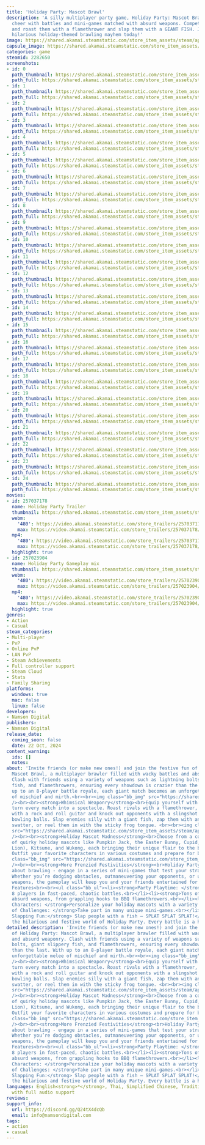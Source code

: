 ```yaml
---
title: 'Holiday Party: Mascot Brawl'
description: 'A silly multiplayer party game, Holiday Party: Mascot Brawl brings festive
  cheer with battles and mini-games matched with absurd weapons. Compete against friends
  and roast them with a flamethrower and slap them with a GIANT FISH. Jump into this
  hilarious holiday-themed brawling mayhem today!'
image: https://shared.akamai.steamstatic.com/store_item_assets/steam/apps/2282650/header.jpg?t=1729920957
capsule_image: https://shared.akamai.steamstatic.com/store_item_assets/steam/apps/2282650/5c5f229f6a4f051fcefa1dbfc032f969dd8f18c9/capsule_231x87.jpg?t=1729920957
categories: game
steamid: 2282650
screenshots:
- id: 0
  path_thumbnail: https://shared.akamai.steamstatic.com/store_item_assets/steam/apps/2282650/ss_aa37169882bebc7a953a38144a82212101cb39c8.600x338.jpg?t=1729920957
  path_full: https://shared.akamai.steamstatic.com/store_item_assets/steam/apps/2282650/ss_aa37169882bebc7a953a38144a82212101cb39c8.1920x1080.jpg?t=1729920957
- id: 1
  path_thumbnail: https://shared.akamai.steamstatic.com/store_item_assets/steam/apps/2282650/ss_fbd0f881f0c1906f43cb36d0dc294745aca006e9.600x338.jpg?t=1729920957
  path_full: https://shared.akamai.steamstatic.com/store_item_assets/steam/apps/2282650/ss_fbd0f881f0c1906f43cb36d0dc294745aca006e9.1920x1080.jpg?t=1729920957
- id: 2
  path_thumbnail: https://shared.akamai.steamstatic.com/store_item_assets/steam/apps/2282650/ss_9dc2063f825c4fd50ad117f77c3821f42c6e635a.600x338.jpg?t=1729920957
  path_full: https://shared.akamai.steamstatic.com/store_item_assets/steam/apps/2282650/ss_9dc2063f825c4fd50ad117f77c3821f42c6e635a.1920x1080.jpg?t=1729920957
- id: 3
  path_thumbnail: https://shared.akamai.steamstatic.com/store_item_assets/steam/apps/2282650/ss_c1f892d530975b68e2a012e01954dc77ec8bb4fa.600x338.jpg?t=1729920957
  path_full: https://shared.akamai.steamstatic.com/store_item_assets/steam/apps/2282650/ss_c1f892d530975b68e2a012e01954dc77ec8bb4fa.1920x1080.jpg?t=1729920957
- id: 4
  path_thumbnail: https://shared.akamai.steamstatic.com/store_item_assets/steam/apps/2282650/ss_3eaa2297efb3035850257baf6923018e0373e8b4.600x338.jpg?t=1729920957
  path_full: https://shared.akamai.steamstatic.com/store_item_assets/steam/apps/2282650/ss_3eaa2297efb3035850257baf6923018e0373e8b4.1920x1080.jpg?t=1729920957
- id: 5
  path_thumbnail: https://shared.akamai.steamstatic.com/store_item_assets/steam/apps/2282650/ss_1565f81378a6d3e1027d74af23a6e8279758f26b.600x338.jpg?t=1729920957
  path_full: https://shared.akamai.steamstatic.com/store_item_assets/steam/apps/2282650/ss_1565f81378a6d3e1027d74af23a6e8279758f26b.1920x1080.jpg?t=1729920957
- id: 6
  path_thumbnail: https://shared.akamai.steamstatic.com/store_item_assets/steam/apps/2282650/ss_1ed1a8ec2c3c335f8916af700149f1c4bca45291.600x338.jpg?t=1729920957
  path_full: https://shared.akamai.steamstatic.com/store_item_assets/steam/apps/2282650/ss_1ed1a8ec2c3c335f8916af700149f1c4bca45291.1920x1080.jpg?t=1729920957
- id: 7
  path_thumbnail: https://shared.akamai.steamstatic.com/store_item_assets/steam/apps/2282650/ss_e4115f4e892f1d3d06f557f53d0728efd2e08f97.600x338.jpg?t=1729920957
  path_full: https://shared.akamai.steamstatic.com/store_item_assets/steam/apps/2282650/ss_e4115f4e892f1d3d06f557f53d0728efd2e08f97.1920x1080.jpg?t=1729920957
- id: 8
  path_thumbnail: https://shared.akamai.steamstatic.com/store_item_assets/steam/apps/2282650/ss_9b986f48893d57a07769c36964981f876d3cb3ee.600x338.jpg?t=1729920957
  path_full: https://shared.akamai.steamstatic.com/store_item_assets/steam/apps/2282650/ss_9b986f48893d57a07769c36964981f876d3cb3ee.1920x1080.jpg?t=1729920957
- id: 9
  path_thumbnail: https://shared.akamai.steamstatic.com/store_item_assets/steam/apps/2282650/ss_058c87c30525a2a5ba5d4d8f4618e6eec63be7ad.600x338.jpg?t=1729920957
  path_full: https://shared.akamai.steamstatic.com/store_item_assets/steam/apps/2282650/ss_058c87c30525a2a5ba5d4d8f4618e6eec63be7ad.1920x1080.jpg?t=1729920957
- id: 10
  path_thumbnail: https://shared.akamai.steamstatic.com/store_item_assets/steam/apps/2282650/ss_e907b1e89c8d3158898e42aa4803d9a9e2fc1eb5.600x338.jpg?t=1729920957
  path_full: https://shared.akamai.steamstatic.com/store_item_assets/steam/apps/2282650/ss_e907b1e89c8d3158898e42aa4803d9a9e2fc1eb5.1920x1080.jpg?t=1729920957
- id: 11
  path_thumbnail: https://shared.akamai.steamstatic.com/store_item_assets/steam/apps/2282650/ss_a4d3f7dfc47e70576a838c28937fa23cc332dd53.600x338.jpg?t=1729920957
  path_full: https://shared.akamai.steamstatic.com/store_item_assets/steam/apps/2282650/ss_a4d3f7dfc47e70576a838c28937fa23cc332dd53.1920x1080.jpg?t=1729920957
- id: 12
  path_thumbnail: https://shared.akamai.steamstatic.com/store_item_assets/steam/apps/2282650/ss_44c1dc45e1b7020950a43a656e22da92b2edfa3b.600x338.jpg?t=1729920957
  path_full: https://shared.akamai.steamstatic.com/store_item_assets/steam/apps/2282650/ss_44c1dc45e1b7020950a43a656e22da92b2edfa3b.1920x1080.jpg?t=1729920957
- id: 13
  path_thumbnail: https://shared.akamai.steamstatic.com/store_item_assets/steam/apps/2282650/ss_d3d90c60eb9b9d53c557f04aba9305aeb6d2a8b6.600x338.jpg?t=1729920957
  path_full: https://shared.akamai.steamstatic.com/store_item_assets/steam/apps/2282650/ss_d3d90c60eb9b9d53c557f04aba9305aeb6d2a8b6.1920x1080.jpg?t=1729920957
- id: 14
  path_thumbnail: https://shared.akamai.steamstatic.com/store_item_assets/steam/apps/2282650/ss_49bb6ebe1a9c863ba3ca8fe72b4698a8b3728e13.600x338.jpg?t=1729920957
  path_full: https://shared.akamai.steamstatic.com/store_item_assets/steam/apps/2282650/ss_49bb6ebe1a9c863ba3ca8fe72b4698a8b3728e13.1920x1080.jpg?t=1729920957
- id: 15
  path_thumbnail: https://shared.akamai.steamstatic.com/store_item_assets/steam/apps/2282650/ss_ec55802ef0991d1906e0550a5e40de7d616f7181.600x338.jpg?t=1729920957
  path_full: https://shared.akamai.steamstatic.com/store_item_assets/steam/apps/2282650/ss_ec55802ef0991d1906e0550a5e40de7d616f7181.1920x1080.jpg?t=1729920957
- id: 16
  path_thumbnail: https://shared.akamai.steamstatic.com/store_item_assets/steam/apps/2282650/ss_2a09dee64fc298e7baee97fd509a1430bcf9a65e.600x338.jpg?t=1729920957
  path_full: https://shared.akamai.steamstatic.com/store_item_assets/steam/apps/2282650/ss_2a09dee64fc298e7baee97fd509a1430bcf9a65e.1920x1080.jpg?t=1729920957
- id: 17
  path_thumbnail: https://shared.akamai.steamstatic.com/store_item_assets/steam/apps/2282650/ss_8c8b59a4ba41de5c14ae9f3aef3d5eb9d4d60a6d.600x338.jpg?t=1729920957
  path_full: https://shared.akamai.steamstatic.com/store_item_assets/steam/apps/2282650/ss_8c8b59a4ba41de5c14ae9f3aef3d5eb9d4d60a6d.1920x1080.jpg?t=1729920957
- id: 18
  path_thumbnail: https://shared.akamai.steamstatic.com/store_item_assets/steam/apps/2282650/ss_642afb5356e44d0be104a67e46ba4bc5cc082395.600x338.jpg?t=1729920957
  path_full: https://shared.akamai.steamstatic.com/store_item_assets/steam/apps/2282650/ss_642afb5356e44d0be104a67e46ba4bc5cc082395.1920x1080.jpg?t=1729920957
- id: 19
  path_thumbnail: https://shared.akamai.steamstatic.com/store_item_assets/steam/apps/2282650/ss_e19ab3cd049139b0a619783ca78fe7d8140b8a7e.600x338.jpg?t=1729920957
  path_full: https://shared.akamai.steamstatic.com/store_item_assets/steam/apps/2282650/ss_e19ab3cd049139b0a619783ca78fe7d8140b8a7e.1920x1080.jpg?t=1729920957
- id: 20
  path_thumbnail: https://shared.akamai.steamstatic.com/store_item_assets/steam/apps/2282650/ss_1de464c50e439456fcf3e022c5a4d1ee0507536b.600x338.jpg?t=1729920957
  path_full: https://shared.akamai.steamstatic.com/store_item_assets/steam/apps/2282650/ss_1de464c50e439456fcf3e022c5a4d1ee0507536b.1920x1080.jpg?t=1729920957
- id: 21
  path_thumbnail: https://shared.akamai.steamstatic.com/store_item_assets/steam/apps/2282650/ss_dc82ca6638a2d55d0ae840289cd37e71a35dbd76.600x338.jpg?t=1729920957
  path_full: https://shared.akamai.steamstatic.com/store_item_assets/steam/apps/2282650/ss_dc82ca6638a2d55d0ae840289cd37e71a35dbd76.1920x1080.jpg?t=1729920957
- id: 22
  path_thumbnail: https://shared.akamai.steamstatic.com/store_item_assets/steam/apps/2282650/ss_c6160a9b7f7f871b56f60cce51faeb5977078988.600x338.jpg?t=1729920957
  path_full: https://shared.akamai.steamstatic.com/store_item_assets/steam/apps/2282650/ss_c6160a9b7f7f871b56f60cce51faeb5977078988.1920x1080.jpg?t=1729920957
- id: 23
  path_thumbnail: https://shared.akamai.steamstatic.com/store_item_assets/steam/apps/2282650/ss_825dba175f7599a280fb388828b720dae9d5fd70.600x338.jpg?t=1729920957
  path_full: https://shared.akamai.steamstatic.com/store_item_assets/steam/apps/2282650/ss_825dba175f7599a280fb388828b720dae9d5fd70.1920x1080.jpg?t=1729920957
- id: 24
  path_thumbnail: https://shared.akamai.steamstatic.com/store_item_assets/steam/apps/2282650/ss_68e8c2066b12c2d13a3008b9ade062616cd5cb08.600x338.jpg?t=1729920957
  path_full: https://shared.akamai.steamstatic.com/store_item_assets/steam/apps/2282650/ss_68e8c2066b12c2d13a3008b9ade062616cd5cb08.1920x1080.jpg?t=1729920957
movies:
- id: 257037178
  name: Holiday Party Trailer
  thumbnail: https://shared.akamai.steamstatic.com/store_item_assets/steam/apps/257037178/movie.293x165.jpg?t=1720716244
  webm:
    '480': https://video.akamai.steamstatic.com/store_trailers/257037178/movie480_vp9.webm?t=1720716244
    max: https://video.akamai.steamstatic.com/store_trailers/257037178/movie_max_vp9.webm?t=1720716244
  mp4:
    '480': https://video.akamai.steamstatic.com/store_trailers/257037178/movie480.mp4?t=1720716244
    max: https://video.akamai.steamstatic.com/store_trailers/257037178/movie_max.mp4?t=1720716244
  highlight: true
- id: 257023904
  name: Holiday Party Gameplay mix
  thumbnail: https://shared.akamai.steamstatic.com/store_item_assets/steam/apps/257023904/9c2037449c21f4d34a659b5934a39a755450bee2/movie_600x337.jpg?t=1729920950
  webm:
    '480': https://video.akamai.steamstatic.com/store_trailers/257023904/movie480_vp9.webm?t=1729920950
    max: https://video.akamai.steamstatic.com/store_trailers/257023904/movie_max_vp9.webm?t=1729920950
  mp4:
    '480': https://video.akamai.steamstatic.com/store_trailers/257023904/movie480.mp4?t=1729920950
    max: https://video.akamai.steamstatic.com/store_trailers/257023904/movie_max.mp4?t=1729920950
  highlight: true
genres:
- Action
- Casual
steam_categories:
- Multi-player
- PvP
- Online PvP
- LAN PvP
- Steam Achievements
- Full controller support
- Steam Cloud
- Stats
- Family Sharing
platforms:
  windows: true
  mac: false
  linux: false
developers:
- Namson Digital
publishers:
- Namson Digital
release_date:
  coming_soon: false
  date: 22 Oct, 2024
content_warning:
  ids: []
  notes:
about: 'Invite friends (or make new ones!) and join the festive fun of Holiday Party:
  Mascot Brawl, a multiplayer brawler filled with wacky battles and absurd weaponry.
  Clash with friends using a variety of weapons such as lightning bolts, giant slippery
  fish, and flamethrowers, ensuring every showdown is crazier than the last. With
  up to an 8-player battle royale, each giant match becomes an unforgettable melee
  of mischief and mirth.<br><br><img class="bb_img" src="https://shared.akamai.steamstatic.com/store_item_assets/steam/apps/2282650/extras/AnimatedGIF_01.gif?t=1729920957"
  /><br><br><strong>Whimsical Weaponry</strong><br>Equip yourself with weapons that
  turn every match into a spectacle. Roast rivals with a flamethrower, shred the competition
  with a rock and roll guitar and knock out opponents with a slingshot that shoots
  bowling balls. Slap enemies silly with a giant fish, zap them with an electric fly
  swatter, or reel them in with the sticky frog tongue. <br><br><img class="bb_img"
  src="https://shared.akamai.steamstatic.com/store_item_assets/steam/apps/2282650/extras/AnimatedGIF_02.gif?t=1729920957"
  /><br><br><strong>Holiday Mascot Madness</strong><br>Choose from a colorful cast
  of quirky holiday mascots like Pumpkin Jack, the Easter Bunny, Cupid, Nian (Chinese
  Lion), Kitsune, and Wukong, each bringing their unique flair to the battlefield.
  Outfit your favorite characters in various costumes and prepare for battle.<br><br><img
  class="bb_img" src="https://shared.akamai.steamstatic.com/store_item_assets/steam/apps/2282650/extras/AnimatedGIF_03.gif?t=1729920957"
  /><br><br><strong>More Frenzied Festivities</strong><br>Holiday Party isn’t just
  about brawling - engage in a series of mini-games that test your strategy and skill.
  Whether you’re dodging obstacles, outmaneuvering your opponents, or using wacky
  weapons, the gameplay will keep you and your friends entertained for hours.<br><br>Key
  Features<br><br><ul class="bb_ul"><li><strong>Party Playtime: </strong>Join up to
  8 players in fast-paced, chaotic battles.<br></li><li><strong>Tons of Weapons: </strong>Wield
  absurd weapons, from grappling hooks to BBQ flamethrowers.<br></li><li><strong>Customizable
  Characters: </strong>Personalize your holiday mascots with a variety of outfits.<br></li><li><strong>Variety
  of Challenges: </strong>Take part in many unique mini-games.<br></li><li><strong>Fish
  Slapping Fun:</strong> Slap people with a fish – SPLAT SPLAT SPLAT!</li></ul><br>Jump
  the hilarious and festive world of Holiday Party. Every battle is a holiday celebration!'
detailed_description: 'Invite friends (or make new ones!) and join the festive fun
  of Holiday Party: Mascot Brawl, a multiplayer brawler filled with wacky battles
  and absurd weaponry. Clash with friends using a variety of weapons such as lightning
  bolts, giant slippery fish, and flamethrowers, ensuring every showdown is crazier
  than the last. With up to an 8-player battle royale, each giant match becomes an
  unforgettable melee of mischief and mirth.<br><br><img class="bb_img" src="https://shared.akamai.steamstatic.com/store_item_assets/steam/apps/2282650/extras/AnimatedGIF_01.gif?t=1729920957"
  /><br><br><strong>Whimsical Weaponry</strong><br>Equip yourself with weapons that
  turn every match into a spectacle. Roast rivals with a flamethrower, shred the competition
  with a rock and roll guitar and knock out opponents with a slingshot that shoots
  bowling balls. Slap enemies silly with a giant fish, zap them with an electric fly
  swatter, or reel them in with the sticky frog tongue. <br><br><img class="bb_img"
  src="https://shared.akamai.steamstatic.com/store_item_assets/steam/apps/2282650/extras/AnimatedGIF_02.gif?t=1729920957"
  /><br><br><strong>Holiday Mascot Madness</strong><br>Choose from a colorful cast
  of quirky holiday mascots like Pumpkin Jack, the Easter Bunny, Cupid, Nian (Chinese
  Lion), Kitsune, and Wukong, each bringing their unique flair to the battlefield.
  Outfit your favorite characters in various costumes and prepare for battle.<br><br><img
  class="bb_img" src="https://shared.akamai.steamstatic.com/store_item_assets/steam/apps/2282650/extras/AnimatedGIF_03.gif?t=1729920957"
  /><br><br><strong>More Frenzied Festivities</strong><br>Holiday Party isn’t just
  about brawling - engage in a series of mini-games that test your strategy and skill.
  Whether you’re dodging obstacles, outmaneuvering your opponents, or using wacky
  weapons, the gameplay will keep you and your friends entertained for hours.<br><br>Key
  Features<br><br><ul class="bb_ul"><li><strong>Party Playtime: </strong>Join up to
  8 players in fast-paced, chaotic battles.<br></li><li><strong>Tons of Weapons: </strong>Wield
  absurd weapons, from grappling hooks to BBQ flamethrowers.<br></li><li><strong>Customizable
  Characters: </strong>Personalize your holiday mascots with a variety of outfits.<br></li><li><strong>Variety
  of Challenges: </strong>Take part in many unique mini-games.<br></li><li><strong>Fish
  Slapping Fun:</strong> Slap people with a fish – SPLAT SPLAT SPLAT!</li></ul><br>Jump
  the hilarious and festive world of Holiday Party. Every battle is a holiday celebration!'
languages: English<strong>*</strong>, Thai, Simplified Chinese, Traditional Chinese<br><strong>*</strong>languages
  with full audio support
reviews:
support_info:
  url: https://discord.gg/Q24tX4dcQb
  email: info@namsondigital.com
tags:
- action
- casual
---
```

